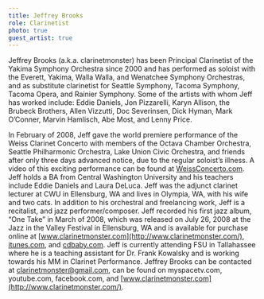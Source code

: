 ```yaml
---
title: Jeffrey Brooks
role: Clarinetist
photo: true
guest_artist: true
---
```


Jeffrey Brooks (a.k.a. clarinetmonster) has been Principal Clarinetist of the Yakima Symphony Orchestra since 2000 and has performed as soloist with the Everett, Yakima, Walla Walla, and Wenatchee Symphony Orchestras, and as substitute clarinetist for Seattle Symphony, Tacoma Symphony, Tacoma Opera, and Rainier Symphony. Some of the artists with whom Jeff has worked include: Eddie Daniels, Jon Pizzarelli, Karyn Allison, the Brubeck Brothers, Allen Vizzutti, Doc Severinsen, Dick Hyman, Mark O’Conner, Marvin Hamlisch, Abe Most, and Lenny Price.

In February of 2008, Jeff gave the world premiere performance of the Weiss Clarinet Concerto with members of the Octava Chamber Orchestra, Seattle Philharmonic Orchestra, Lake Union Civic Orchestra, and friends after only three days advanced notice, due to the regular soloist’s illness. A video of this exciting performance can be found at [WeissConcerto.com](http://www.weissconcerto.com/). Jeff holds a BA from Central Washington University and his teachers include Eddie Daniels and Laura DeLuca. Jeff was the adjunct clarinet lecturer at CWU in Ellensburg, WA and lives in Olympia, WA, with his wife and two cats. In addition to his orchestral and freelancing work, Jeff is a recitalist, and jazz performer/composer. Jeff recorded his first jazz album, “One Take” in March of 2008, which was released on July 26, 2008 at the Jazz in the Valley Festival in Ellensburg, WA and is available for purchase online at [www.clarinetmonster.com](http://www.clarinetmonster.com/), [itunes.com](https://www.itunes.com/), and [cdbaby.com](https://cdbaby.com/). Jeff is currently attending FSU in Tallahassee where he is a teaching assistant for Dr. Frank Kowalsky and is working towards his MM in Clarinet Performance. Jeffrey Brooks can be contacted at <clarinetmonster@gmail.com>, can be found on myspacetv.com, youtube.com, facebook.com, and [www.clarinetmonster.com](http://www.clarinetmonster.com/).